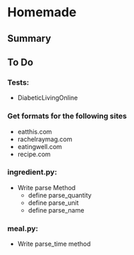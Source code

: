 # Homemade
## Summary
## To Do
### Tests:
* DiabeticLivingOnline

### Get formats for the following sites
* eatthis.com
* rachelraymag.com
* eatingwell.com
* recipe.com

### ingredient.py:
* Write parse Method
  * define parse_quantity
  * define parse_unit
  * define parse_name
  
### meal.py:
* Write parse_time method
